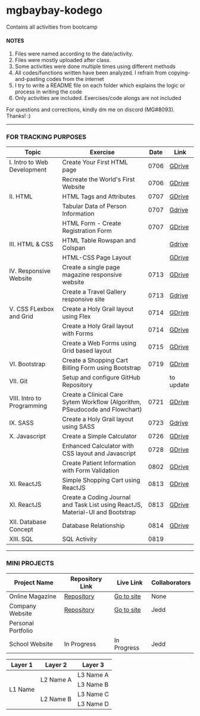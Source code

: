 # mgbaybay-kodego
Contains all activities from bootcamp

#### NOTES
1. Files were named according to the date/activity.
2. Files were mostly uploaded after class.
3. Some activities were done multiple times using different methods
4. All codes/functions written have been analyzed. I refrain from copying-and-pasting codes from the internet
5. I try to write a README file on each folder which explains the logic or process in writing the code
6. Only activities are included. Exercises/code alongs are not included

For questions and corrections, kindly dm me on discord (MG#8093). Thanks! :)

********************************************************

### FOR TRACKING PURPOSES

|Topic | Exercise | Date | Link |  
|------|----------|------|------|
| I. Intro to Web Development | Create Your First HTML page | 0706 | [GDrive](https://drive.google.com/drive/folders/1EUfqiBbl8l_iWSKkPPqm_uD73tB4oS3H?usp=sharing) 
| | Recreate the World's First Website | 0706 | [GDrive](https://drive.google.com/drive/folders/1JJuR3F1pQy62QQ6-MKAYzOxMYTu-GiOW?usp=sharing) 
|II. HTML | HTML Tags and Attributes | 0707 | [GDrive](https://drive.google.com/drive/folders/1S7w-hz6dhRW4nuhBrvUcYhwcham01vbS?usp=sharing) 
|| Tabular Data of Person Information | 0707 | [Gdrive](https://drive.google.com/drive/folders/1o-3xmlcxGem_1pbIs7GNUYi1yt0MuEQ-?usp=sharing)  
| | HTML Form - Create Registration Form | 0707 | [GDrive](https://drive.google.com/drive/folders/1ekTIs3US61EtrrQLNudinofftWZyXYYu?usp=sharing)  
|III. HTML & CSS| HTML Table Rowspan and Colspan || [Gdrive](https://drive.google.com/drive/folders/11I8V1KRDT3g8-ebU4DxULxM6WeetMPfu?usp=sharing) 
|| HTML-CSS Page Layout || [GDrive](https://drive.google.com/drive/folders/1isB5axY8Aajs9J1KVTjc0Q1HMiC4XMP5?usp=sharing) 
|IV. Responsive Website | Create a single page magazine responsive website | 0713 | [GDrive](https://drive.google.com/drive/folders/1Mmwxilhkcv-VmXfGKFmEaAjgOIihiSrP?usp=sharing)
|| Create a Travel Gallery responsive site | 0713 | [Gdrive](https://drive.google.com/drive/folders/1YWUVUZKEVv0b3twYfQrF7U2qlcqtD7xQ?usp=sharing) 
|V. CSS FLexbox and Grid | Create a Holy Grail layout using Flex  | 0714 | [GDrive](https://drive.google.com/drive/folders/1qozeLyeXJ8F06wWCYRTq713UGojQ_9m1?usp=sharing)
| | Create a Holy Grail layout with Forms | 0714 | [GDrive](https://drive.google.com/drive/folders/1bcQ6QSZV5Vu077_FS00GkgyRhRaTXSuY?usp=sharing) 
|| Create a Web Forms using Grid based layout | 0715 | [GDrive](https://drive.google.com/drive/folders/1ysewP34z6WoA5RJp837rcMrp2pXy-mIH?usp=sharing)
|VI. Bootstrap | Create a Shopping Cart Billing Form using Bootstrap  | 0719 | [GDrive](https://drive.google.com/drive/folders/1gAsltbocBsexjZsk9_e45VnfRmfVDmep?usp=sharing) 
|VII. Git | Setup and configure GitHub Repository || to update |
|VIII. Intro to Programming | Create a Clinical Care Sytem Workflow (Algorithm, PSeudocode and Flowchart) | 0721 | [GDrive](https://drive.google.com/drive/folders/1ZJxgWzjem4oC1hn_1mPXWp8Bl25netQm?usp=sharing)
|IX. SASS | Create a Holy Grail layout using SASS | 0723 | [Gdrive](https://drive.google.com/drive/folders/1ayYsn6T4FxyS2s2UvvvXju9ViLIAKbk3?usp=sharing)
|X. Javascript | Create a Simple Calculator | 0726 | [GDrive](https://drive.google.com/drive/folders/1BFr2_gw9EqgzX5KIEReaB9yY7WP2ivIY?usp=sharing)
| | Enhanced Calculator with CSS layout and Javascript | 0728 | [GDrive](https://drive.google.com/drive/folders/1LgeJiufA79jSMBMONyBrrXlBsZnHOsqm?usp=sharing)
| | Create Patient Information with Form Validation | 0802 | [GDrive](https://drive.google.com/drive/folders/1Bc_02dTxDwDeayKukVs2StJFcfOrNQSX?usp=sharing)
|XI. ReactJS | Simple Shopping Cart using ReactJS | 0813 | [GDrive](https://drive.google.com/drive/folders/1DNeDHplTrc5yrl1sJyg7ra7hkyzR3Wo-?usp=sharing)
|XI. ReactJS | Create a Coding Journal and Task List using ReactJS, Material-UI and Bootstrap | 0813 | [GDrive](https://drive.google.com/drive/folders/1x1m09myD_F5_IehEynp-Xh-fCAbAM7Ou?usp=sharing)
|XII. Database Concept| Database Relationship | 0814 | [GDrive](https://drive.google.com/drive/folders/1R2JFZt4tTU036rpMBJzUD57QzA9cRg9R?usp=sharing)
|XIII. SQL | SQL Activity | 0819 | |

********************************************************
### MINI PROJECTS

| Project Name |    Repository Link    | Live Link | Collaborators 
|--------------|----------------|--------|--------|
| Online Magazine | [Repository](https://github.com/mgbaybay/online_magazine) | [Go to site](https://mgbaybay.github.io/online-magazine/) | None
| Company Website | [Repository](https://github.com/mgbaybay/J-M-Technologies) | [Go to site](https://mgbaybay.github.io/J-M-Technologies/) | Jedd
|Personal Portfolio | | |
| School Website | In Progress  | In Progress | Jedd


<table>
    <thead>
        <tr>
            <th>Layer 1</th>
            <th>Layer 2</th>
            <th>Layer 3</th>
        </tr>
    </thead>
    <tbody>
        <tr>
            <td rowspan=4>L1 Name</td>
            <td rowspan=2>L2 Name A</td>
            <td>L3 Name A</td>
        </tr>
        <tr>
            <td>L3 Name B</td>
        </tr>
        <tr>
            <td rowspan=2>L2 Name B</td>
            <td>L3 Name C</td>
        </tr>
        <tr>
            <td>L3 Name D</td>
        </tr>
    </tbody>
</table>
